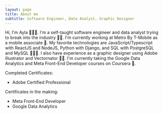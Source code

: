 ```yaml
---
layout: page
title: About me
subtitle: Software Engineer, Data Analyst, Graphic Designer
---
```


Hi, I'm Ayla 🙋🏻‍♀️. I'm a self-taught software engineer and data analyst trying to break into the industry 😮‍💨. I'm currently working at Metro By T-Mobile as a mobile associate 📱. My favorite technologies are JavaScript/Typescript with ReactJS and NodeJS, Python with Django, and SQL with PostgreSQL and MySQL 👩🏻‍💻. I also have experience as a graphic designer using Adobe Illustrator and Vectornator ✍🏻. I'm currently taking the Google Data Analytics and Meta Front-End Developer courses on Coursera 📖.

Completed Certificates:
- Adobe Certified Professional

Certificates in the making:
- Meta Front-End Developer
- Google Data Analytics
